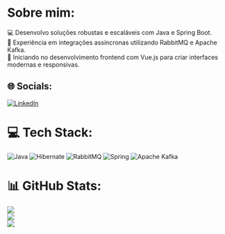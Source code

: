 # Sobre mim:
💻 Desenvolvo soluções robustas e escaláveis com Java e Spring Boot.<br>🔗 Experiência em integrações assíncronas utilizando RabbitMQ e Apache Kafka.<br> 🌱 Iniciando no desenvolvimento frontend com Vue.js para criar interfaces modernas e responsivas.<br>


## 🌐 Socials:
[![LinkedIn](https://img.shields.io/badge/LinkedIn-%230077B5.svg?logo=linkedin&logoColor=white)](https://linkedin.com/in/jvictorfo01/) 

# 💻 Tech Stack:
![Java](https://img.shields.io/badge/java-%23ED8B00.svg?style=flat&logo=openjdk&logoColor=white) ![Hibernate](https://img.shields.io/badge/Hibernate-59666C?style=flat&logo=Hibernate&logoColor=white) ![RabbitMQ](https://img.shields.io/badge/rabbitmq-FF6600?style=flat&logo=rabbitmq&logoColor=white) ![Spring](https://img.shields.io/badge/spring-%236DB33F.svg?style=flat&logo=spring&logoColor=white) ![Apache Kafka](https://img.shields.io/badge/Apache%20Kafka-000?style=flat&logo=apachekafka)
# 📊 GitHub Stats:
![](https://github-readme-stats.vercel.app/api?username=fo-jvictor&theme=dark&hide_border=false&include_all_commits=true&count_private=true)<br/>
![](https://github-readme-streak-stats.herokuapp.com/?user=fo-jvictor&theme=dark&hide_border=false)<br/>
![](https://github-readme-stats.vercel.app/api/top-langs/?username=fo-jvictor&theme=dark&hide_border=false&include_all_commits=true&count_private=true&layout=compact)
